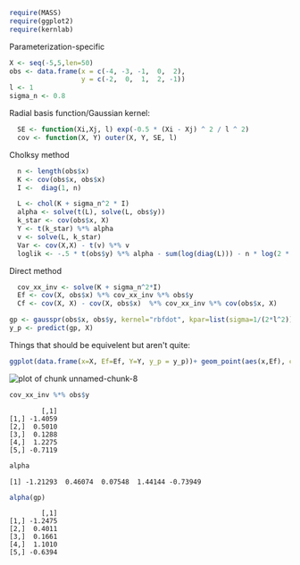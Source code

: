 






```r
require(MASS)
require(ggplot2)
require(kernlab)
```


Parameterization-specific



```r
X <- seq(-5,5,len=50)
obs <- data.frame(x = c(-4, -3, -1,  0,  2),
                  y = c(-2,  0,  1,  2, -1))
l <- 1
sigma_n <- 0.8
```



Radial basis function/Gaussian kernel:


```r
  SE <- function(Xi,Xj, l) exp(-0.5 * (Xi - Xj) ^ 2 / l ^ 2)
  cov <- function(X, Y) outer(X, Y, SE, l) 
```


  
Cholksy method
  

```r
  n <- length(obs$x)
  K <- cov(obs$x, obs$x)
  I <-  diag(1, n)

  L <- chol(K + sigma_n^2 * I)
  alpha <- solve(t(L), solve(L, obs$y))
  k_star <- cov(obs$x, X)
  Y <- t(k_star) %*% alpha
  v <- solve(L, k_star)
  Var <- cov(X,X) - t(v) %*% v
  loglik <- -.5 * t(obs$y) %*% alpha - sum(log(diag(L))) - n * log(2 * pi) / 2
```

  
Direct method 

```r
  cov_xx_inv <- solve(K + sigma_n^2*I)
  Ef <- cov(X, obs$x) %*% cov_xx_inv %*% obs$y
  Cf <- cov(X, X) - cov(X, obs$x)  %*% cov_xx_inv %*% cov(obs$x, X)
```



```r
gp <- gausspr(obs$x, obs$y, kernel="rbfdot", kpar=list(sigma=1/(2*l^2)), fit=FALSE, scaled=FALSE, var=0.8)
y_p <- predict(gp, X)
```


Things that should be equivelent but aren't quite:


```r
ggplot(data.frame(x=X, Ef=Ef, Y=Y, y_p = y_p))+ geom_point(aes(x,Ef), col='red') + geom_point(aes(x,Y)) + geom_line(aes(x,y_p))
```

![plot of chunk unnamed-chunk-8](http://farm9.staticflickr.com/8331/8117663002_8165a8e600_o.png) 




```r
cov_xx_inv %*% obs$y
```

```
        [,1]
[1,] -1.4059
[2,]  0.5010
[3,]  0.1288
[4,]  1.2275
[5,] -0.7119
```

```r
alpha
```

```
[1] -1.21293  0.46074  0.07548  1.44144 -0.73949
```

```r
alpha(gp)
```

```
        [,1]
[1,] -1.2475
[2,]  0.4011
[3,]  0.1661
[4,]  1.1010
[5,] -0.6394
```


